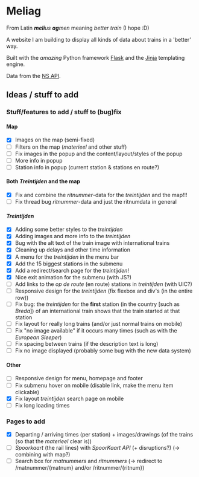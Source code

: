 # Meliag

From Latin ***meli**us **ag**men* meaning *better train* (I hope :D)

A website I am building to display all kinds of data about trains in a 'better' way.

Built with the *amazing* Python framework [Flask](https://github.com/pallets/flask) and the [Jinja](https://github.com/pallets/jinja) templating engine.

Data from the [NS API](https://apiportal.ns.nl/).

## Ideas / stuff to add

### Stuff/features to add / stuff to (bug)fix

#### Map

- [x] Images on the map (semi-fixed)
- [ ] Filters on the map (*materieel* and other stuff)
- [ ] Fix images in the popup and the content/layout/styles of the popup
- [ ] More info in popup
- [ ] Station info in popup (current station & stations en route?)

#### Both *Treintijden* **and** the map

- [x] Fix and combine the *ritnummer*-data for the *treintijden* and the map!!!
- [ ] Fix thread bug *ritnummer*-data and just the ritnumdata in general

#### *Treintijden*

- [x] Adding some better styles to the *treintijden*
- [x] Adding images and more info to the *treintijden*
- [x] Bug with the alt text of the train image with international trains
- [x] Cleaning up delays and other time information
- [x] A menu for the *treintijden* in the menu bar
- [x] Add the 15 biggest stations in the submenu
- [x] Add a redirect/search page for the *treintijden*!
- [x] Nice exit animation for the submenu (with JS?)
- [ ] Add links to the *op de route* (en route) stations in *treintijden* (with UIC?)
- [ ] Responsive design for the *treintijden* (fix flexbox and div's (in the entire row))
- [ ] Fix bug: the *treintijden* for the **first** station (in the country [such as *Breda*]) of an international train
  shows that the train started at that station
- [ ] Fix layout for really long trains (and/or just normal trains on mobile)
- [ ] Fix "no image available" if it occurs many times (such as with the *European Sleeper*)
- [ ] Fix spacing between trains (if the description text is long)
- [ ] Fix no image displayed (probably some bug with the new data system)

#### Other

- [ ] Responsive design for menu, homepage and footer
- [ ] Fix submenu hover on mobile (disable link, make the menu item clickable)
- [x] Fix layout *treintijden* search page on mobile
- [ ] Fix long loading times

### Pages to add

- [x] Departing / arriving times (per station) + images/drawings (of the trains (so that the *materieel* clear is))
- [ ] *Spoorkaart* (the rail lines) with *SpoorKaart API* (+ disruptions?) (-> combining with map?)
- [ ] Search box for *matnummers* and *ritnummers* (-> redirect to /matnummer/{matnum} and/or /ritnummer/{ritnum})
